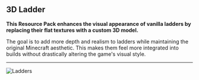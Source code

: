 ## 3D Ladder

**This Resource Pack enhances the visual appearance of vanilla ladders by replacing their flat textures with a custom 3D model.**

The goal is to add more depth and realism to ladders while maintaining the original Minecraft aesthetic. This makes them feel more integrated into builds without drastically altering the game's visual style.

---
![Ladders](https://cdn.modrinth.com/data/cached_images/0b0a4cfe37d9304d355b802139292d9689642cc9.png)
